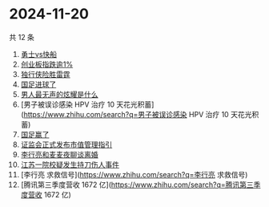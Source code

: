 # 2024-11-20

共 12 条

<!-- BEGIN -->
<!-- 最后更新时间 Wed Nov 20 2024 05:11:09 GMT+0800 (China Standard Time) -->

1. [勇士vs快船](https://www.zhihu.com/search?q=勇士vs快船)
1. [创业板指跌逾1%](https://www.zhihu.com/search?q=创业板指跌逾1%)
1. [独行侠险胜雷霆](https://www.zhihu.com/search?q=独行侠险胜雷霆)
1. [国足进球了](https://www.zhihu.com/search?q=国足进球了)
1. [男人最无声的炫耀是什么](https://www.zhihu.com/search?q=男人最无声的炫耀是什么)
1. [男子被误诊感染 HPV 治疗 10
   天花光积蓄](https://www.zhihu.com/search?q=男子被误诊感染 HPV 治疗 10
   天花光积蓄)
1. [国足赢了](https://www.zhihu.com/search?q=国足赢了)
1. [证监会正式发布市值管理指引](https://www.zhihu.com/search?q=证监会正式发布市值管理指引)
1. [李行亮和麦麦夜聊谈离婚](https://www.zhihu.com/search?q=李行亮和麦麦夜聊谈离婚)
1. [江苏一院校疑发生持刀伤人事件](https://www.zhihu.com/search?q=江苏一院校疑发生持刀伤人事件)
1. [李行亮 求救信号](https://www.zhihu.com/search?q=李行亮 求救信号)
1. [腾讯第三季度营收 1672 亿](https://www.zhihu.com/search?q=腾讯第三季度营收
   1672 亿)

<!-- END -->
